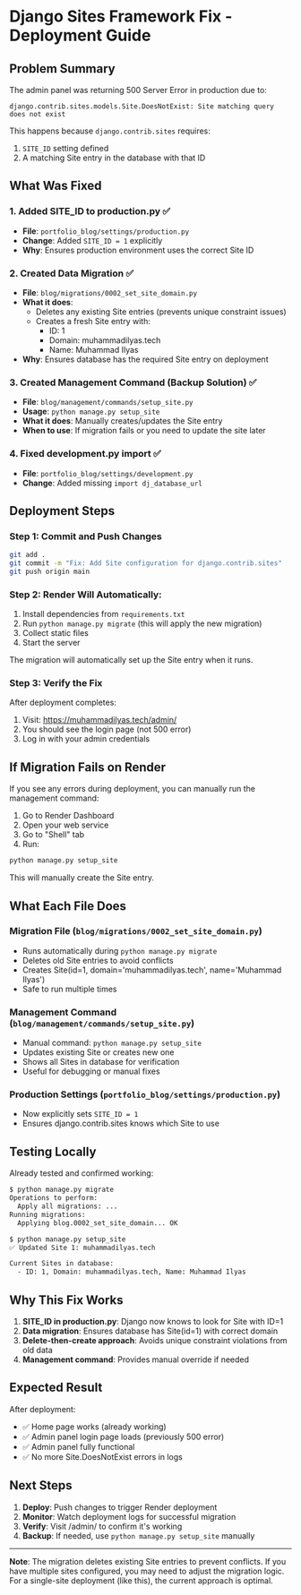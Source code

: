 # Django Sites Framework Fix - Deployment Guide

## Problem Summary
The admin panel was returning 500 Server Error in production due to:
```
django.contrib.sites.models.Site.DoesNotExist: Site matching query does not exist
```

This happens because `django.contrib.sites` requires:
1. `SITE_ID` setting defined
2. A matching Site entry in the database with that ID

## What Was Fixed

### 1. Added SITE_ID to production.py ✅
- **File**: `portfolio_blog/settings/production.py`
- **Change**: Added `SITE_ID = 1` explicitly
- **Why**: Ensures production environment uses the correct Site ID

### 2. Created Data Migration ✅
- **File**: `blog/migrations/0002_set_site_domain.py`
- **What it does**: 
  - Deletes any existing Site entries (prevents unique constraint issues)
  - Creates a fresh Site entry with:
    - ID: 1
    - Domain: muhammadilyas.tech
    - Name: Muhammad Ilyas
- **Why**: Ensures database has the required Site entry on deployment

### 3. Created Management Command (Backup Solution) ✅
- **File**: `blog/management/commands/setup_site.py`
- **Usage**: `python manage.py setup_site`
- **What it does**: Manually creates/updates the Site entry
- **When to use**: If migration fails or you need to update the site later

### 4. Fixed development.py import ✅
- **File**: `portfolio_blog/settings/development.py`
- **Change**: Added missing `import dj_database_url`

## Deployment Steps

### Step 1: Commit and Push Changes
```bash
git add .
git commit -m "Fix: Add Site configuration for django.contrib.sites"
git push origin main
```

### Step 2: Render Will Automatically:
1. Install dependencies from `requirements.txt`
2. Run `python manage.py migrate` (this will apply the new migration)
3. Collect static files
4. Start the server

The migration will automatically set up the Site entry when it runs.

### Step 3: Verify the Fix
After deployment completes:
1. Visit: https://muhammadilyas.tech/admin/
2. You should see the login page (not 500 error)
3. Log in with your admin credentials

## If Migration Fails on Render

If you see any errors during deployment, you can manually run the management command:

1. Go to Render Dashboard
2. Open your web service
3. Go to "Shell" tab
4. Run:
```bash
python manage.py setup_site
```

This will manually create the Site entry.

## What Each File Does

### Migration File (`blog/migrations/0002_set_site_domain.py`)
- Runs automatically during `python manage.py migrate`
- Deletes old Site entries to avoid conflicts
- Creates Site(id=1, domain='muhammadilyas.tech', name='Muhammad Ilyas')
- Safe to run multiple times

### Management Command (`blog/management/commands/setup_site.py`)
- Manual command: `python manage.py setup_site`
- Updates existing Site or creates new one
- Shows all Sites in database for verification
- Useful for debugging or manual fixes

### Production Settings (`portfolio_blog/settings/production.py`)
- Now explicitly sets `SITE_ID = 1`
- Ensures django.contrib.sites knows which Site to use

## Testing Locally

Already tested and confirmed working:
```bash
$ python manage.py migrate
Operations to perform:
  Apply all migrations: ...
Running migrations:
  Applying blog.0002_set_site_domain... OK

$ python manage.py setup_site
✅ Updated Site 1: muhammadilyas.tech

Current Sites in database:
  - ID: 1, Domain: muhammadilyas.tech, Name: Muhammad Ilyas
```

## Why This Fix Works

1. **SITE_ID in production.py**: Django now knows to look for Site with ID=1
2. **Data migration**: Ensures database has Site(id=1) with correct domain
3. **Delete-then-create approach**: Avoids unique constraint violations from old data
4. **Management command**: Provides manual override if needed

## Expected Result

After deployment:
- ✅ Home page works (already working)
- ✅ Admin panel login page loads (previously 500 error)
- ✅ Admin panel fully functional
- ✅ No more Site.DoesNotExist errors in logs

## Next Steps

1. **Deploy**: Push changes to trigger Render deployment
2. **Monitor**: Watch deployment logs for successful migration
3. **Verify**: Visit /admin/ to confirm it's working
4. **Backup**: If needed, use `python manage.py setup_site` manually

---

**Note**: The migration deletes existing Site entries to prevent conflicts. If you have multiple sites configured, you may need to adjust the migration logic. For a single-site deployment (like this), the current approach is optimal.
